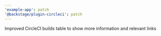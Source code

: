 ```yaml
---
'example-app': patch
'@backstage/plugin-circleci': patch
---
```


Improved CircleCI builds table to show more information and relevant links
